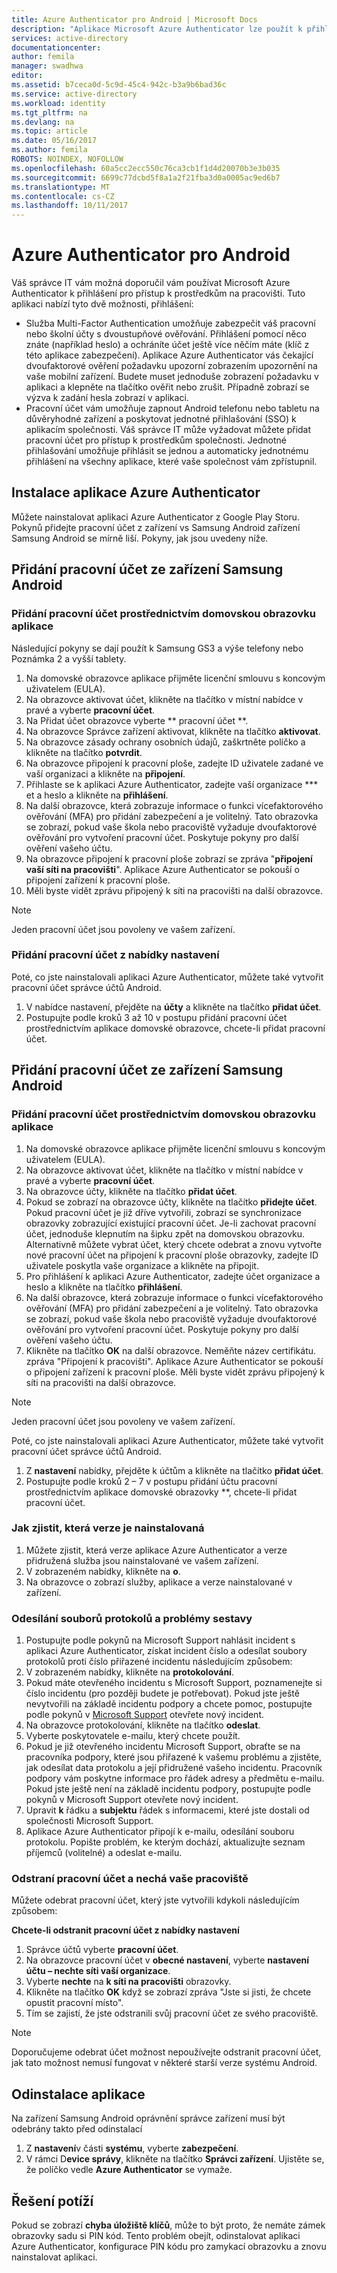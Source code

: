 ```yaml
---
title: Azure Authenticator pro Android | Microsoft Docs
description: "Aplikace Microsoft Azure Authenticator lze použít k přihlášení pro přístup k pracovním prostředkům. Aplikace Azure Authenticator vás čekající dvoufaktorové ověření požadavku upozorní zobrazením upozornění na vaše mobilní zařízení."
services: active-directory
documentationcenter: 
author: femila
manager: swadhwa
editor: 
ms.assetid: b7ceca0d-5c9d-45c4-942c-b3a9b6bad36c
ms.service: active-directory
ms.workload: identity
ms.tgt_pltfrm: na
ms.devlang: na
ms.topic: article
ms.date: 05/16/2017
ms.author: femila
ROBOTS: NOINDEX, NOFOLLOW
ms.openlocfilehash: 60a5cc2ecc550c76ca3cb1f1d4d20070b3e3b035
ms.sourcegitcommit: 6699c77dcbd5f8a1a2f21fba3d0a0005ac9ed6b7
ms.translationtype: MT
ms.contentlocale: cs-CZ
ms.lasthandoff: 10/11/2017
---
```

# <a name="azure-authenticator-for-android"></a>Azure Authenticator pro Android
Váš správce IT vám možná doporučil vám používat Microsoft Azure Authenticator k přihlášení pro přístup k prostředkům na pracovišti. Tuto aplikaci nabízí tyto dvě možnosti, přihlášení:

* Služba Multi-Factor Authentication umožňuje zabezpečit váš pracovní nebo školní účty s dvoustupňové ověřování. Přihlášení pomocí něco znáte (například heslo) a ochráníte účet ještě více něčím máte (klíč z této aplikace zabezpečení). Aplikace Azure Authenticator vás čekající dvoufaktorové ověření požadavku upozorní zobrazením upozornění na vaše mobilní zařízení. Budete muset jednoduše zobrazení požadavku v aplikaci a klepněte na tlačítko ověřit nebo zrušit. Případně zobrazí se výzva k zadání hesla zobrazí v aplikaci.
* Pracovní účet vám umožňuje zapnout Android telefonu nebo tabletu na důvěryhodné zařízení a poskytovat jednotné přihlašování (SSO) k aplikacím společnosti. Váš správce IT může vyžadovat můžete přidat pracovní účet pro přístup k prostředkům společnosti. Jednotné přihlašování umožňuje přihlásit se jednou a automaticky jednotnému přihlášení na všechny aplikace, které vaše společnost vám zpřístupnil.

## <a name="installing-the-azure-authenticator-app"></a>Instalace aplikace Azure Authenticator
Můžete nainstalovat aplikaci Azure Authenticator z Google Play Storu.
Pokynů přidejte pracovní účet z zařízení vs Samsung Android zařízení Samsung Android se mírně liší. Pokyny, jak jsou uvedeny níže.

## <a name="adding-the-work-account-from-samsung-android-device"></a>Přidání pracovní účet ze zařízení Samsung Android
### <a name="adding-the-work-account-through-the-app-home-screen"></a>Přidání pracovní účet prostřednictvím domovskou obrazovku aplikace
Následující pokyny se dají použít k Samsung GS3 a výše telefony nebo Poznámka 2 a vyšší tablety.

1. Na domovské obrazovce aplikace přijměte licenční smlouvu s koncovým uživatelem (EULA).
2. Na obrazovce aktivovat účet, klikněte na tlačítko v místní nabídce v pravé a vyberte **pracovní účet**.
3. Na Přidat účet obrazovce vyberte ** pracovní účet **.
4. Na obrazovce Správce zařízení aktivovat, klikněte na tlačítko **aktivovat**.
5. Na obrazovce zásady ochrany osobních údajů, zaškrtněte políčko a klikněte na tlačítko **potvrdit**.
6. Na obrazovce připojení k pracovní ploše, zadejte ID uživatele zadané ve vaší organizaci a klikněte na **připojení**.
7. Přihlaste se k aplikaci Azure Authenticator, zadejte vaší organizace *** et a heslo a klikněte na **přihlášení**.
8. Na další obrazovce, která zobrazuje informace o funkci vícefaktorového ověřování (MFA) pro přidání zabezpečení a je volitelný. Tato obrazovka se zobrazí, pokud vaše škola nebo pracoviště vyžaduje dvoufaktorové ověřování pro vytvoření pracovní účet. Poskytuje pokyny pro další ověření vašeho účtu.
9. Na obrazovce připojení k pracovní ploše zobrazí se zpráva "**připojení vaší síti na pracovišti**". Aplikace Azure Authenticator se pokouší o připojení zařízení k pracovní ploše.
10. Měli byste vidět zprávu připojený k síti na pracovišti na další obrazovce.

> [!NOTE]
> Jeden pracovní účet jsou povoleny ve vašem zařízení.
> 
> 

### <a name="adding-the-work-account-from-the-settings-menu"></a>Přidání pracovní účet z nabídky nastavení
Poté, co jste nainstalovali aplikaci Azure Authenticator, můžete také vytvořit pracovní účet správce účtů Android.

1. V nabídce nastavení, přejděte na **účty** a klikněte na tlačítko **přidat účet**.
2. Postupujte podle kroků 3 až 10 v postupu přidání pracovní účet prostřednictvím aplikace domovské obrazovce, chcete-li přidat pracovní účet.

## <a name="adding-the-work-account-from-a-non-samsung-android-device"></a>Přidání pracovní účet ze zařízení Samsung Android
### <a name="adding-the-work-account-through-the-app-home-screen"></a>Přidání pracovní účet prostřednictvím domovskou obrazovku aplikace
1. Na domovské obrazovce aplikace přijměte licenční smlouvu s koncovým uživatelem (EULA).
2. Na obrazovce aktivovat účet, klikněte na tlačítko v místní nabídce v pravé a vyberte **pracovní účet**.
3. Na obrazovce účty, klikněte na tlačítko **přidat účet**.
4. Pokud se zobrazí na obrazovce účty, klikněte na tlačítko **přidejte účet**. Pokud pracovní účet je již dříve vytvořili, zobrazí se synchronizace obrazovky zobrazující existující pracovní účet. Je-li zachovat pracovní účet, jednoduše klepnutím na šipku zpět na domovskou obrazovku. Alternativně můžete vybrat účet, který chcete odebrat a znovu vytvořte nové pracovní účet na připojení k pracovní ploše obrazovky, zadejte ID uživatele poskytla vaše organizace a klikněte na připojit.
5. Pro přihlášení k aplikaci Azure Authenticator, zadejte účet organizace a heslo a klikněte na tlačítko **přihlášení**.
6. Na další obrazovce, která zobrazuje informace o funkci vícefaktorového ověřování (MFA) pro přidání zabezpečení a je volitelný. Tato obrazovka se zobrazí, pokud vaše škola nebo pracoviště vyžaduje dvoufaktorové ověřování pro vytvoření pracovní účet. Poskytuje pokyny pro další ověření vašeho účtu.
7. Klikněte na tlačítko **OK** na další obrazovce. Neměňte název certifikátu.
   zpráva "Připojení k pracovišti". Aplikace Azure Authenticator se pokouší o připojení zařízení k pracovní ploše.
   Měli byste vidět zprávu připojený k síti na pracovišti na další obrazovce.

> [!NOTE]
> Jeden pracovní účet jsou povoleny ve vašem zařízení.
> 
> 

Poté, co jste nainstalovali aplikaci Azure Authenticator, můžete také vytvořit pracovní účet správce účtů Android.

1. Z **nastavení** nabídky, přejděte k účtům a klikněte na tlačítko **přidat účet**.
2. Postupujte podle kroků 2 – 7 v postupu přidání účtu pracovní prostřednictvím aplikace domovské obrazovky **, chcete-li přidat pracovní účet.

### <a name="how-to-find-out-which-version-is-installed"></a>Jak zjistit, která verze je nainstalovaná
1. Můžete zjistit, která verze aplikace Azure Authenticator a verze přidružená služba jsou nainstalované ve vašem zařízení.
2. V zobrazeném nabídky, klikněte na **o**.
3. Na obrazovce o zobrazí služby, aplikace a verze nainstalované v zařízení.

### <a name="sending-log-files-to-report-issues"></a>Odesílání souborů protokolů a problémy sestavy
1. Postupujte podle pokynů na Microsoft Support nahlásit incident s aplikaci Azure Authenticator, získat incident číslo a odesílat soubory protokolů proti číslo přiřazené incidentu následujícím způsobem:
2. V zobrazeném nabídky, klikněte na **protokolování**.
3. Pokud máte otevřeného incidentu s Microsoft Support, poznamenejte si číslo incidentu (pro později budete je potřebovat). Pokud jste ještě nevytvořili na základě incidentu podpory a chcete pomoc, postupujte podle pokynů v [Microsoft Support](https://support.microsoft.com/en-us/contactus) otevřete nový incident.
4. Na obrazovce protokolování, klikněte na tlačítko **odeslat**.
5. Vyberte poskytovatele e-mailu, který chcete použít.
6. Pokud je již otevřeného incidentu Microsoft Support, obraťte se na pracovníka podpory, které jsou přiřazené k vašemu problému a zjistěte, jak odesílat data protokolu a její přidružené vašeho incidentu. Pracovník podpory vám poskytne informace pro řádek adresy a předmětu e-mailu. Pokud jste ještě není na základě incidentu podpory, postupujte podle pokynů v Microsoft Support otevřete nový incident.
7. Upravit **k** řádku a **subjektu** řádek s informacemi, které jste dostali od společnosti Microsoft Support.
8. Aplikace Azure Authenticator připojí k e-mailu, odesílání souboru protokolu. Popište problém, ke kterým dochází, aktualizujte seznam příjemců (volitelné) a odeslat e-mailu.

### <a name="deleting-the-work-account-and-leaving-your-workplace"></a>Odstraní pracovní účet a nechá vaše pracoviště
Můžete odebrat pracovní účet, který jste vytvořili kdykoli následujícím způsobem:

**Chcete-li odstranit pracovní účet z nabídky nastavení**

1. Správce účtů vyberte **pracovní účet**.
2. Na obrazovce pracovní účet v **obecné nastavení**, vyberte **nastavení účtu – nechte síti vaší organizace**.
3. Vyberte **nechte** na **k síti na pracovišti** obrazovky.
4. Klikněte na tlačítko **OK** když se zobrazí zpráva "Jste si jisti, že chcete opustit pracovní místo".
5. Tím se zajistí, že jste odstranili svůj pracovní účet ze svého pracoviště.

> [!NOTE]
> Doporučujeme odebrat účet možnost nepoužívejte odstranit pracovní účet, jak tato možnost nemusí fungovat v některé starší verze systému Android.
> 
> 

## <a name="uninstalling-the-app"></a>Odinstalace aplikace
Na zařízení Samsung Android oprávnění správce zařízení musí být odebrány takto před odinstalací 

1. Z **nastavení**v části **systému**, vyberte **zabezpečení**.
2. V rámci D**evice správy**, klikněte na tlačítko **Správci zařízení**. Ujistěte se, že políčko vedle **Azure Authenticator** se vymaže.

## <a name="troubleshooting"></a>Řešení potíží
Pokud se zobrazí **chyba úložiště klíčů**, může to být proto, že nemáte zámek obrazovky sadu si PIN kód. Tento problém obejít, odinstalovat aplikaci Azure Authenticator, konfigurace PIN kódu pro zamykací obrazovku a znovu nainstalovat aplikaci.

